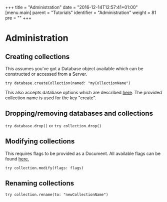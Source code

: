 +++
title = "Administration"
date = "2016-12-14T12:57:41+01:00"
[menu.main]
  parent = "Tutorials"
  identifier = "Administration"
  weight = 81
  pre = "<i class='fa'></i>"
+++

# Administration

## Creating collections

This assumes you've got a Database object available which can be constructed or accessed from a Server.

`try database.createCollection(named: "myCollectionName")`

This also accepts database options which are described [here](https://docs.mongodb.com/v3.2/reference/command/create/#definition). The provided collection name is used for the key "create".

## Dropping/removing databases and collections

`try database.drop()` or `try collection.drop()`

## Modifying collections

This requires flags to be provided as a Document.
All available flags can be found [here.](https://docs.mongodb.com/manual/reference/command/collMod/#flags)

`try collection.modify(flags: flags)`

## Renaming collections

`try collection.rename(to: "newCollectionName")`
